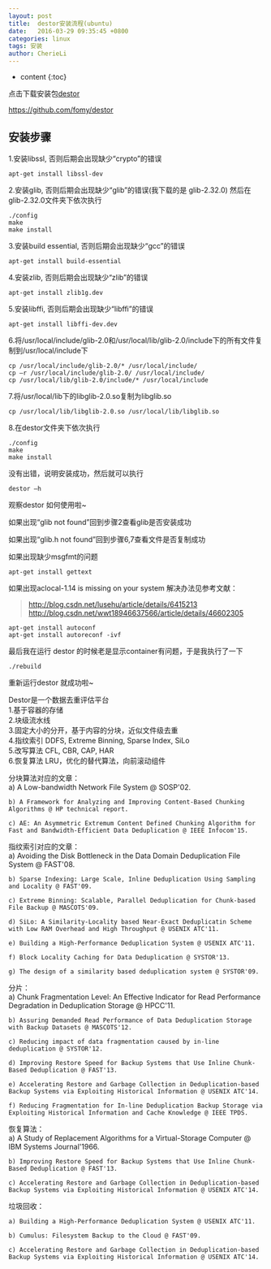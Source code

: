 ```yaml
---
layout: post
title:  destor安装流程(ubuntu)
date:   2016-03-29 09:35:45 +0800
categories: linux
tags: 安装
author: CherieLi
---
```


* content
{:toc}

点击下载安装包[destor](https://github.com/cherieLi/destor)

https://github.com/fomy/destor  

## 安装步骤

 1.安装libssl, 否则后期会出现缺少“crypto”的错误
```
apt-get install libssl-dev
```

2.安装glib, 否则后期会出现缺少“glib”的错误(我下载的是 glib-2.32.0)
然后在glib-2.32.0文件夹下依次执行
```
./config
make
make install
```

3.安装build essential, 否则后期会出现缺少“gcc”的错误
```
apt-get install build-essential
```

 4.安装zlib, 否则后期会出现缺少“zlib”的错误
```
apt-get install zlib1g.dev
```

 5.安装libffi, 否则后期会出现缺少“libffi”的错误
```
apt-get install libffi-dev.dev
```

 6.将/usr/local/include/glib-2.0和/usr/local/lib/glib-2.0/include下的所有文件复制到/usr/local/include下
```
cp /usr/local/include/glib-2.0/* /usr/local/include/
cp –r /usr/local/include/glib-2.0/ /usr/local/include/
cp /usr/local/lib/glib-2.0/include/* /usr/local/include
```

 7.将/usr/local/lib下的libglib-2.0.so复制为libglib.so
```
cp /usr/local/lib/libglib-2.0.so /usr/local/lib/libglib.so
```

 8.在destor文件夹下依次执行
```
./config
make
make install
```

没有出错，说明安装成功，然后就可以执行
```
destor –h 
```
 观察destor 如何使用啦~
 
如果出现“glib not found”回到步骤2查看glib是否安装成功

如果出现“glib.h not found”回到步骤6,7查看文件是否复制成功

如果出现缺少msgfmt的问题 
```
apt-get install gettext
```

如果出现aclocal-1.14 is missing on your system
解决办法见参考文献：
>http://blog.csdn.net/lusehu/article/details/6415213   
>http://blog.csdn.net/wwt18946637566/article/details/46602305
```
apt-get install autoconf
apt-get install autoreconf -ivf
```	

最后我在运行 destor 的时候老是显示container有问题，于是我执行了一下 
```
./rebuild 
```
重新运行destor 就成功啦~


Destor是一个数据去重评估平台  
1.基于容器的存储  
2.块级流水线  
3.固定大小的分开，基于内容的分块，近似文件级去重  
4.指纹索引 DDFS, Extreme Binning, Sparse Index, SiLo  
5.改写算法 CFL, CBR, CAP, HAR  
6.恢复算法 LRU，优化的替代算法，向前滚动组件  

分块算法对应的文章：  
    a) A Low-bandwidth Network File System @ SOSP'02.  

    b) A Framework for Analyzing and Improving Content-Based Chunking Algorithms @ HP technical report.  

    c) AE: An Asymmetric Extremum Content Defined Chunking Algorithm for Fast and Bandwidth-Efficient Data Deduplication @ IEEE Infocom'15.  

指纹索引对应的文章：  
    a) Avoiding the Disk Bottleneck in the Data Domain Deduplication File System @ FAST'08.  

    b) Sparse Indexing: Large Scale, Inline Deduplication Using Sampling and Locality @ FAST'09.  

    c) Extreme Binning: Scalable, Parallel Deduplication for Chunk-based File Backup @ MASCOTS'09.  

    d) SiLo: A Similarity-Locality based Near-Exact Deduplicatin Scheme with Low RAM Overhead and High Throughput @ USENIX ATC'11.  

    e) Building a High-Performance Deduplication System @ USENIX ATC'11.  

    f) Block Locality Caching for Data Deduplication @ SYSTOR'13.  

    g) The design of a similarity based deduplication system @ SYSTOR'09.  

分片：  
    a) Chunk Fragmentation Level: An Effective Indicator for Read Performance Degradation in Deduplication Storage @ HPCC'11.  

    b) Assuring Demanded Read Performance of Data Deduplication Storage with Backup Datasets @ MASCOTS'12.  

    c) Reducing impact of data fragmentation caused by in-line deduplication @ SYSTOR'12.  

    d) Improving Restore Speed for Backup Systems that Use Inline Chunk-Based Deduplication @ FAST'13.  

    e) Accelerating Restore and Garbage Collection in Deduplication-based Backup Systems via Exploiting Historical Information @ USENIX ATC'14.  

    f) Reducing Fragmentation for In-line Deduplication Backup Storage via Exploiting Historical Information and Cache Knowledge @ IEEE TPDS.  

恢复算法：  
    a) A Study of Replacement Algorithms for a Virtual-Storage Computer @ IBM Systems Journal'1966.  

    b) Improving Restore Speed for Backup Systems that Use Inline Chunk-Based Deduplication @ FAST'13.  

    c) Accelerating Restore and Garbage Collection in Deduplication-based Backup Systems via Exploiting Historical Information @ USENIX ATC'14.  

垃圾回收：  

    a) Building a High-Performance Deduplication System @ USENIX ATC'11.  

    b) Cumulus: Filesystem Backup to the Cloud @ FAST'09.   

    c) Accelerating Restore and Garbage Collection in Deduplication-based Backup Systems via Exploiting Historical Information @ USENIX ATC'14.  

